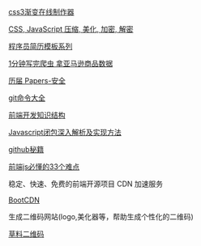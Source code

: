 [css3渐变在线制作器](http://www.colorzilla.com/gradient-editor/ )

[CSS, JavaScript 压缩, 美化, 加密, 解密](http://tool.css-js.com/#userconsent#)

[程序员简历模板系列](https://github.com/hacke2/ResumeSample)

[1分钟写完爬虫 拿亚马逊商品数据](http://blog.csdn.net/sagomilk/article/details/20800543)

[历届 Papers-安全](https://github.com/evilcos/papers)

[git命令大全](http://www.cnblogs.com/sysu-blackbear/p/3463475.html)

[前端开发知识结构](http://segmentfault.com/a/1190000000338382)

[Javascript闭包深入解析及实现方法](http://www.codeceo.com/article/javascript-bibao.html)

[github秘籍](https://github.com/tiimgreen/github-cheat-sheet/blob/master/README.zh-cn.md)

[前端js必懂的33个难点](https://github.com/stephentian/33-js-concepts)


稳定、快速、免费的前端开源项目 CDN 加速服务

[BootCDN](https://www.bootcdn.cn/)

生成二维码网站(logo,美化器等，帮助生成个性化的二维码)

[草料二维码](https://cli.im/)